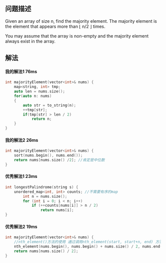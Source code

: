 ## 问题描述

Given an array of size n, find the majority element. The majority element is the element that appears more than ⌊ n/2 ⌋ times.

You may assume that the array is non-empty and the majority element always exist in the array.

 

## 解法

#### 我的解法1 76ms
```cpp
int majorityElement(vector<int>& nums) {
    map<string, int> tmp;
    auto len = nums.size();
    for(auto n: nums)
    {
        auto str = to_string(n);
        ++tmp[str];
        if(tmp[str] > len / 2)
            return n;
    }
}
```
#### 我的解法2 26ms
```cpp
int majorityElement(vector<int>& nums) {
    sort(nums.begin(), nums.end());
    return nums[nums.size() /2]; //肯定是中位数
}
```
#### 优秀解法1 23ms
```cpp
int longestPalindrome(string s) {
    unordered_map<int, int> counts; //不需要有序的map
        int n = nums.size();
        for (int i = 0; i < n; i++)
            if (++counts[nums[i]] > n / 2)
                return nums[i];
}

```

#### 优秀解法2 19ms
```cpp
int majorityElement(vector<int>& nums) {
    //nth_element()方法的使用 通过调用nth_element(start, start+n, end) 方法可以使第n大元素处于第n位置（从0开始,其位置是下标为 n的元素），并且比这个元素小的元素都排在这个元素之前，比这个元素大的元素都排在这个元素之后，但不能保证他们是有序的
    nth_element(nums.begin(), nums.begin() + nums.size() / 2, nums.end());
    return nums[nums.size() / 2];
} 

```